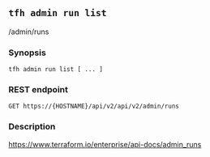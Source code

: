 ## `tfh admin run list`

/admin/runs

### Synopsis

    tfh admin run list [ ... ]

### REST endpoint

    GET https://{HOSTNAME}/api/v2/api/v2/admin/runs

### Description

https://www.terraform.io/enterprise/api-docs/admin_runs

